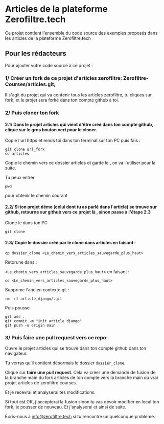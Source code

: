 # Articles de la plateforme Zerofiltre.tech

Ce projet contient l'ensemble du code source des exemples proposés dans les articles de la plateforme Zerofiltre.tech


## Pour les rédacteurs

Pour ajouter votre code source à ce projet :

### 1/ Créer un fork de ce projet d'articles zerofiltre:  Zerofiltre-Courses/articles.git, 
Il s'agit du projet qui va contenir tous les articles zerofiltre, tu cliques sur fork, et le projet sera forké dans ton compte github à toi.


### 2/ Puis cloner ton fork

#### 2.1/ Dans le projet articles qui vient d'être créé dans ton compte github, clique sur le gros bouton vert pour le cloner.
Copie l'url https et rends toi dans ton terminal sur ton PC puis fais :
```
git clone url_fork
cd articles
```

Copie le chemin vers ce dossier articles et garde le , on va l'utiliser pour la suite.

Tu peux entrer 
```
pwd
```

 pour obtenir le chemin courant


#### 2.2/ Si ton projet démo (celui dont tu as parlé dans l'article) se trouve sur github, retourne sur github vers ce projet là , sinon passe à l'étape 2.3

Clone le dans ton PC 
```
git clone
```


#### 2.3/ Copie le dossier créé par le clone dans articles en faisant : 

```
cp dossier_clone <Le_chemin_vers_articles_sauvegarde_plus_haut>
```

Retorune dans  :

`<Le_chemin_vers_articles_sauvegarde_plus_haut>` en faisant : 

```
cd <Le_chemin_vers_articles_sauvegarde_plus_haut>
```

Supprime l'ancien contexte git : 
```
rm -rf article_django/.git
```

Puis pousse 

```
git add . 
git commit -m "init article django"
git push -u origin main

```

### 3/ Puis faire une pull request vers ce repo: 

Ouvre  le projet articles qui se trouve dans ton compte github dans ton navigateur. 

Tu verras qu'il contient désormais le dossier `dossier_clone`. 

Clique sur **faire une pull request**. Cela va créer une demande de fusion de la branche main du fork articles de ton compte  vers la branche main du vrai projet articles de zerofiltre courses.

Et je recevrai et analyserai tes modifications. 

Si tout est OK, j'accepterai la fusion sinon tu vas devoir modifier en local ton fork, le pousser de nouveau. Et j'analyserai et ainsi de suite.

Écris-nous à info@zerofiltre.tech si tu rencontre un quelconque problème.

